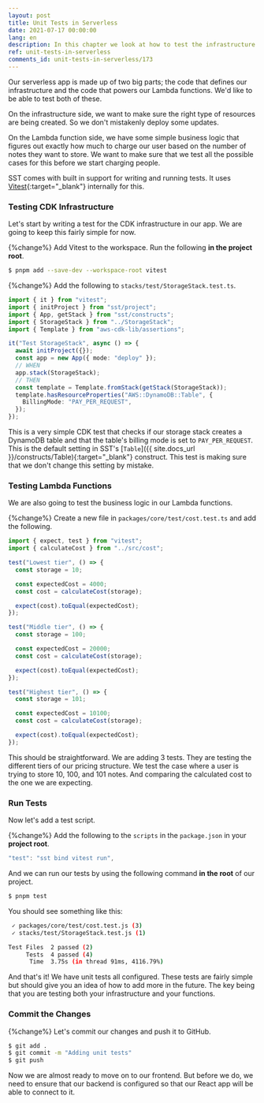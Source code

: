 ```yaml
---
layout: post
title: Unit Tests in Serverless
date: 2021-07-17 00:00:00
lang: en
description: In this chapter we look at how to test the infrastructure and the Lambda functions in our serverless app. We use SST's built in test command to help us write and run our tests.
ref: unit-tests-in-serverless
comments_id: unit-tests-in-serverless/173
---
```


Our serverless app is made up of two big parts; the code that defines our infrastructure and the code that powers our Lambda functions. We'd like to be able to test both of these.

On the infrastructure side, we want to make sure the right type of resources are being created. So we don't mistakenly deploy some updates.

On the Lambda function side, we have some simple business logic that figures out exactly how much to charge our user based on the number of notes they want to store. We want to make sure that we test all the possible cases for this before we start charging people.

SST comes with built in support for writing and running tests. It uses [Vitest](https://vitest.dev){:target="_blank"} internally for this.

### Testing CDK Infrastructure

Let's start by writing a test for the CDK infrastructure in our app. We are going to keep this fairly simple for now.

{%change%} Add Vitest to the workspace. Run the following **in the project root**.

```bash
$ pnpm add --save-dev --workspace-root vitest
```

{%change%} Add the following to `stacks/test/StorageStack.test.ts`.

```typescript
import { it } from "vitest";
import { initProject } from "sst/project";
import { App, getStack } from "sst/constructs";
import { StorageStack } from "../StorageStack";
import { Template } from "aws-cdk-lib/assertions";

it("Test StorageStack", async () => {
  await initProject({});
  const app = new App({ mode: "deploy" });
  // WHEN
  app.stack(StorageStack);
  // THEN
  const template = Template.fromStack(getStack(StorageStack));
  template.hasResourceProperties("AWS::DynamoDB::Table", {
    BillingMode: "PAY_PER_REQUEST",
  });
});
```

This is a very simple CDK test that checks if our storage stack creates a DynamoDB table and that the table's billing mode is set to `PAY_PER_REQUEST`. This is the default setting in SST's [`Table`]({{ site.docs_url }}/constructs/Table){:target="_blank"} construct. This test is making sure that we don't change this setting by mistake.

### Testing Lambda Functions

We are also going to test the business logic in our Lambda functions.

{%change%} Create a new file in `packages/core/test/cost.test.ts` and add the following.

```typescript
import { expect, test } from "vitest";
import { calculateCost } from "../src/cost";

test("Lowest tier", () => {
  const storage = 10;

  const expectedCost = 4000;
  const cost = calculateCost(storage);

  expect(cost).toEqual(expectedCost);
});

test("Middle tier", () => {
  const storage = 100;

  const expectedCost = 20000;
  const cost = calculateCost(storage);

  expect(cost).toEqual(expectedCost);
});

test("Highest tier", () => {
  const storage = 101;

  const expectedCost = 10100;
  const cost = calculateCost(storage);

  expect(cost).toEqual(expectedCost);
});
```

This should be straightforward. We are adding 3 tests. They are testing the different tiers of our pricing structure. We test the case where a user is trying to store 10, 100, and 101 notes. And comparing the calculated cost to the one we are expecting.

### Run Tests

Now let's add a test script.

{%change%} Add the following to the `scripts` in the `package.json` in your **project root**.

```typescript
"test": "sst bind vitest run",
```

And we can run our tests by using the following command **in the root** of our project.

```bash
$ pnpm test
```

You should see something like this:

```bash
 ✓ packages/core/test/cost.test.js (3)
 ✓ stacks/test/StorageStack.test.js (1)

Test Files  2 passed (2)
     Tests  4 passed (4)
      Time  3.75s (in thread 91ms, 4116.79%)
```

And that's it! We have unit tests all configured. These tests are fairly simple but should give you an idea of how to add more in the future. The key being that you are testing both your infrastructure and your functions.

### Commit the Changes

{%change%} Let's commit our changes and push it to GitHub.

```bash
$ git add .
$ git commit -m "Adding unit tests"
$ git push
```

Now we are almost ready to move on to our frontend. But before we do, we need to ensure that our backend is configured so that our React app will be able to connect to it.
